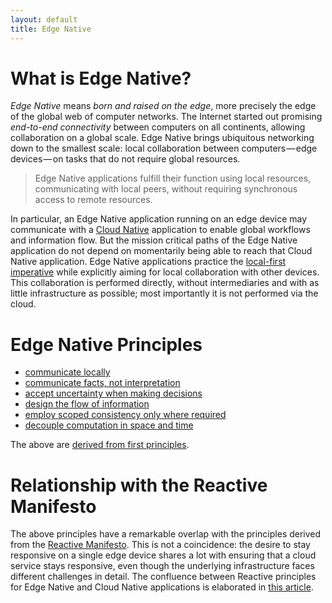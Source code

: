 ```yaml
---
layout: default
title: Edge Native
---
```


# What is Edge Native?

*Edge Native* means *born and raised on the edge*, more precisely the edge of the global web of computer networks.
The Internet started out promising *end-to-end connectivity* between computers on all continents, allowing collaboration on a global scale.
Edge Native brings ubiquitous networking down to the smallest scale:
local collaboration between computers — edge devices — on tasks that do not require global resources.

> Edge Native applications fulfill their function using local resources, communicating with local peers, without requiring synchronous access to remote resources.

In particular, an Edge Native application running on an edge device may communicate with a [Cloud Native](https://www.cncf.io/) application to enable global workflows and information flow.
But the mission critical paths of the Edge Native application do not depend on momentarily being able to reach that Cloud Native application.
Edge Native applications practice the [local-first imperative](https://www.inkandswitch.com/local-first.html) while explicitly aiming for local collaboration with other devices.
This collaboration is performed directly, without intermediaries and with as little infrastructure as possible; most importantly it is not performed via the cloud.

# Edge Native Principles

- [communicate locally](principles/communicate-locally.html)
- [communicate facts, not interpretation](principles/communicate-facts.html)
- [accept uncertainty when making decisions](principles/accept-uncertainty.html)
- [design the flow of information](principles/information-flow.html)
- [employ scoped consistency only where required](principles/scoped-consensus.html)
- [decouple computation in space and time](principles/decouple-space-time.html)

The above are [derived from first principles](first-principles.html).

# Relationship with the Reactive Manifesto

The above principles have a remarkable overlap with the principles derived from the [Reactive Manifesto](https://reactivemanifesto.org).
This is not a coincidence: the desire to stay responsive on a single edge device shares a lot with ensuring that a cloud service stays responsive, even though the underlying infrastructure faces different challenges in detail.
The confluence between Reactive principles for Edge Native and Cloud Native applications is elaborated in [this article](reactive-edge-native.html).
